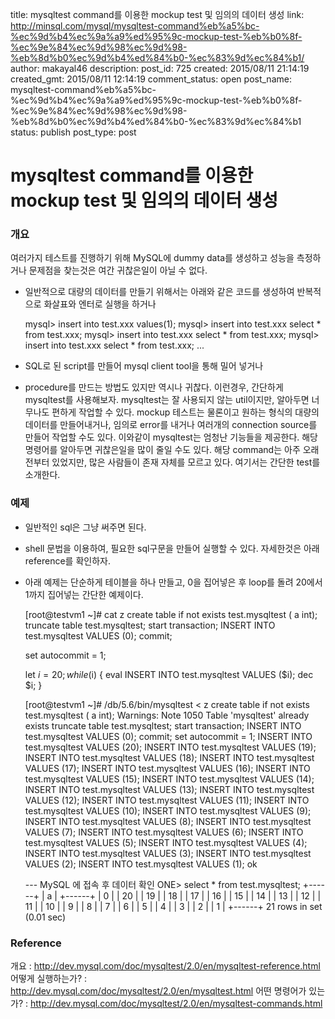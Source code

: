 title: mysqltest command를 이용한 mockup test 및 임의의 데이터 생성
link: http://minsql.com/mysql/mysqltest-command%eb%a5%bc-%ec%9d%b4%ec%9a%a9%ed%95%9c-mockup-test-%eb%b0%8f-%ec%9e%84%ec%9d%98%ec%9d%98-%eb%8d%b0%ec%9d%b4%ed%84%b0-%ec%83%9d%ec%84%b1/
author: makayal46
description: 
post_id: 725
created: 2015/08/11 21:14:19
created_gmt: 2015/08/11 12:14:19
comment_status: open
post_name: mysqltest-command%eb%a5%bc-%ec%9d%b4%ec%9a%a9%ed%95%9c-mockup-test-%eb%b0%8f-%ec%9e%84%ec%9d%98%ec%9d%98-%eb%8d%b0%ec%9d%b4%ed%84%b0-%ec%83%9d%ec%84%b1
status: publish
post_type: post

# mysqltest command를 이용한 mockup test 및 임의의 데이터 생성

### 개요

여러가지 테스트를 진행하기 위해 MySQL에 dummy data를 생성하고 성능을 측정하거나 문제점을 찾는것은 여간 귀찮은일이 아닐 수 없다. 

  * 일반적으로 대량의 데이터를 만들기 위해서는 아래와 같은 코드를 생성하여 반복적으로 화살표와 엔터로 실행을 하거나
    
    
    mysql> insert into test.xxx values(1);
    mysql> insert into test.xxx select * from test.xxx; 
    mysql> insert into test.xxx select * from test.xxx; 
    mysql> insert into test.xxx select * from test.xxx;
    ...
    

  * SQL로 된 script를 만들어 mysql client tool을 통해 밀어 넣거나
  * procedure를 만드는 방법도 있지만 역시나 귀찮다.
이런경우, 간단하게 mysqltest를 사용해보자. mysqltest는 잘 사용되지 않는 util이지만, 알아두면 너무나도 편하게 작업할 수 있다. mockup 테스트는 물론이고 원하는 형식의 대량의 데이터를 만들어내거나, 임의로 error를 내거나 여러개의 connection source를 만들어 작업할 수도 있다. 이와같이 mysqltest는 엄청난 기능들을 제공한다. 해당 명령어를 알아두면 귀찮은일을 많이 줄일 수도 있다. 해당 command는 아주 오래전부터 있었지만, 많은 사람들이 존재 자체를 모르고 있다. 여기서는 간단한 test를 소개한다. 

### 예제

  * 일반적인 sql은 그냥 써주면 된다.
  * shell 문법을 이용하여, 필요한 sql구문을 만들어 실행할 수 있다. 자세한것은 아래 reference를 확인하자.
  * 아래 예제는 단순하게 테이블을 하나 만들고, 0을 집어넣은 후 loop를 돌려 20에서 1까지 집어넣는 간단한 예제이다.
    
    
    [root@testvm1 ~]# cat z
    create table if not exists test.mysqltest ( a int);
    truncate table test.mysqltest;
    start transaction;
    INSERT INTO test.mysqltest VALUES (0); 
    commit;
    
    set autocommit = 1;
    
    
    let $i=20;
    while($i)
    { 
      eval INSERT INTO test.mysqltest VALUES ($i); 
      dec $i;
    } 
    
    
    [root@testvm1 ~]# /db/5.6/bin/mysqltest < z
    create table if not exists test.mysqltest ( a int);
    Warnings:
    Note    1050    Table 'mysqltest' already exists
    truncate table test.mysqltest;
    start transaction;
    INSERT INTO test.mysqltest VALUES (0);
    commit;
    set autocommit = 1;
    INSERT INTO test.mysqltest VALUES (20);
    INSERT INTO test.mysqltest VALUES (19);
    INSERT INTO test.mysqltest VALUES (18);
    INSERT INTO test.mysqltest VALUES (17);
    INSERT INTO test.mysqltest VALUES (16);
    INSERT INTO test.mysqltest VALUES (15);
    INSERT INTO test.mysqltest VALUES (14);
    INSERT INTO test.mysqltest VALUES (13);
    INSERT INTO test.mysqltest VALUES (12);
    INSERT INTO test.mysqltest VALUES (11);
    INSERT INTO test.mysqltest VALUES (10);
    INSERT INTO test.mysqltest VALUES (9);
    INSERT INTO test.mysqltest VALUES (8);
    INSERT INTO test.mysqltest VALUES (7);
    INSERT INTO test.mysqltest VALUES (6);
    INSERT INTO test.mysqltest VALUES (5);
    INSERT INTO test.mysqltest VALUES (4);
    INSERT INTO test.mysqltest VALUES (3);
    INSERT INTO test.mysqltest VALUES (2);
    INSERT INTO test.mysqltest VALUES (1);
    ok
    
    --- MySQL 에 접속 후 데이터 확인
    ONE> select * from test.mysqltest;
    +------+
    | a    |
    +------+
    |    0 |
    |   20 |
    |   19 |
    |   18 |
    |   17 |
    |   16 |
    |   15 |
    |   14 |
    |   13 |
    |   12 |
    |   11 |
    |   10 |
    |    9 |
    |    8 |
    |    7 |
    |    6 |
    |    5 |
    |    4 |
    |    3 |
    |    2 |
    |    1 |
    +------+
    21 rows in set (0.01 sec)
    

### Reference

개요 : <http://dev.mysql.com/doc/mysqltest/2.0/en/mysqltest-reference.html> 어떻게 실행하는가? : <http://dev.mysql.com/doc/mysqltest/2.0/en/mysqltest.html> 어떤 명령어가 있는가? : <http://dev.mysql.com/doc/mysqltest/2.0/en/mysqltest-commands.html>